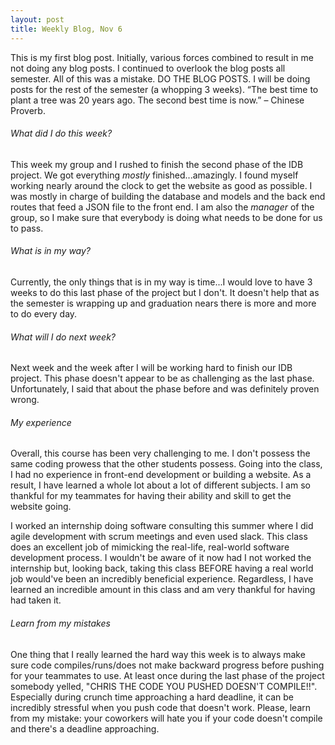 ```yaml
---
layout: post
title: Weekly Blog, Nov 6
---
```


This is my first blog post. Initially, various forces combined to result in me not doing any blog posts. I continued to overlook the blog posts all semester. All of this was a mistake. DO THE BLOG POSTS. I will be doing posts for the rest of the semester (a whopping 3 weeks). “The best time to plant a tree was 20 years ago. The second best time is now.” – Chinese Proverb.

###### What did I do this week?

This week my group and I rushed to finish the second phase of the IDB project. We got everything *mostly* finished...amazingly. I found myself working nearly around the clock to get the website as good as possible. I was mostly in charge of building the database and models and the back end routes that feed a JSON file to the front end. I am also the *manager* of the group, so I make sure that everybody is doing what needs to be done for us to pass.

###### What is in my way?

Currently, the only things that is in my way is time...I would love to have 3 weeks to do this last phase of the project but I don't. It doesn't help that as the semester is wrapping up and graduation nears there is more and more to do every day. 

###### What will I do next week?

Next week and the week after I will be working hard to finish our IDB project. This phase doesn't appear to be as challenging as the last phase. Unfortunately, I said that about the phase before and was definitely proven wrong.

###### My experience

Overall, this course has been very challenging to me. I don't possess the same coding prowess that the other students possess. Going into the class, I had no experience in front-end development or building a website. As a result, I have learned a whole lot about a lot of different subjects. I am so thankful for my teammates for having their ability and skill to get the website going.

I worked an internship doing software consulting this summer where I did agile development with scrum meetings and even used slack. This class does an excellent job of mimicking the real-life, real-world software development process. I wouldn't be aware of it now had I not worked the internship but, looking back, taking this class BEFORE having a real world job would've been an incredibly beneficial experience. Regardless, I have learned an incredible amount in this class and am very thankful for having had taken it. 

###### Learn from my mistakes

One thing that I really learned the hard way this week is to always make sure code compiles/runs/does not make backward progress before pushing for your teammates to use. At least once during the last phase of the project somebody yelled, "CHRIS THE CODE YOU PUSHED DOESN'T COMPILE!!". Especially during crunch time approaching a hard deadline, it can be incredibly stressful when you push code that doesn't work. Please, learn from my mistake: your coworkers will hate you if your code doesn't compile and there's a deadline approaching.
